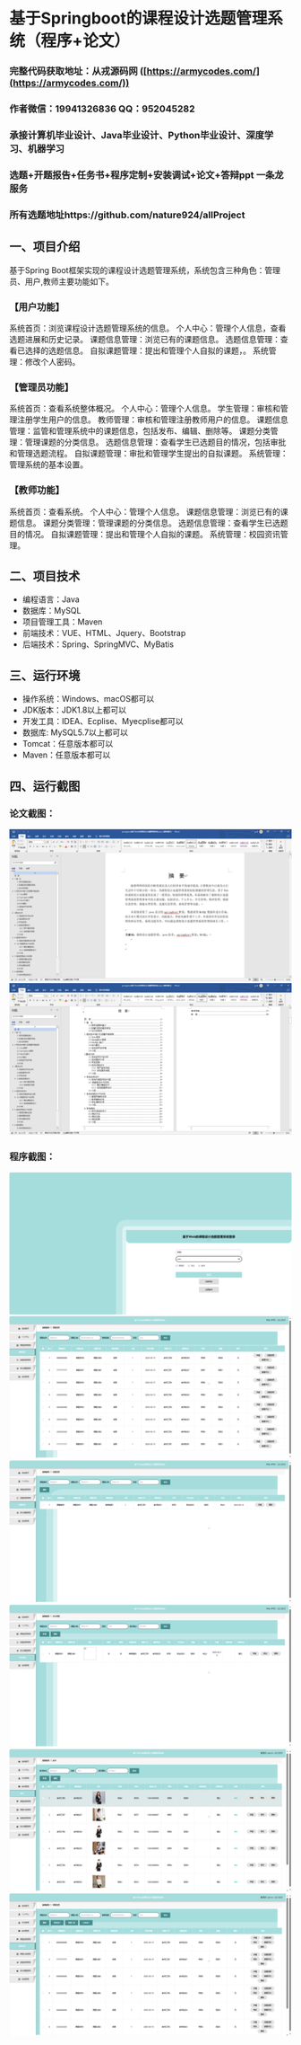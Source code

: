 基于Springboot的课程设计选题管理系统（程序+论文）
=
### 完整代码获取地址：从戎源码网 ([https://armycodes.com/](https://armycodes.com/))
### 作者微信：19941326836  QQ：952045282 
### 承接计算机毕业设计、Java毕业设计、Python毕业设计、深度学习、机器学习
### 选题+开题报告+任务书+程序定制+安装调试+论文+答辩ppt 一条龙服务
### 所有选题地址https://github.com/nature924/allProject

一、项目介绍
---
基于Spring Boot框架实现的课程设计选题管理系统，系统包含三种角色：管理员、用户,教师主要功能如下。
### 【用户功能】

系统首页：浏览课程设计选题管理系统的信息。
个人中心：管理个人信息，查看选题进展和历史记录。
课题信息管理：浏览已有的课题信息。
选题信息管理：查看已选择的选题信息。
自拟课题管理：提出和管理个人自拟的课题，。
系统管理：修改个人密码。

### 【管理员功能】

系统首页：查看系统整体概况。
个人中心：管理个人信息。
学生管理：审核和管理注册学生用户的信息。
教师管理：审核和管理注册教师用户的信息。
课题信息管理：监管和管理系统中的课题信息，包括发布、编辑、删除等。
课题分类管理：管理课题的分类信息。
选题信息管理：查看学生已选题目的情况，包括审批和管理选题流程。
自拟课题管理：审批和管理学生提出的自拟课题。
系统管理：管理系统的基本设置。

### 【教师功能】

系统首页：查看系统。
个人中心：管理个人信息。
课题信息管理：浏览已有的课题信息。
课题分类管理：管理课题的分类信息。
选题信息管理：查看学生已选题目的情况。
自拟课题管理：提出和管理个人自拟的课题。
系统管理：校园资讯管理。







二、项目技术
---
- 编程语言：Java
- 数据库：MySQL
- 项目管理工具：Maven
- 前端技术：VUE、HTML、Jquery、Bootstrap
- 后端技术：Spring、SpringMVC、MyBatis

三、运行环境
---
- 操作系统：Windows、macOS都可以
- JDK版本：JDK1.8以上都可以
- 开发工具：IDEA、Ecplise、Myecplise都可以
- 数据库: MySQL5.7以上都可以
- Tomcat：任意版本都可以
- Maven：任意版本都可以

四、运行截图
---
### 论文截图：
![image/1.png](limage/1.png)
![image/1.png](limage/2.png)

### 程序截图：
![image/1.png](image/1.png)
![image/1.png](image/2.png)
![image/1.png](image/3.png)
![image/1.png](image/4.png)
![image/1.png](image/5.png)
![image/1.png](image/6.png)



